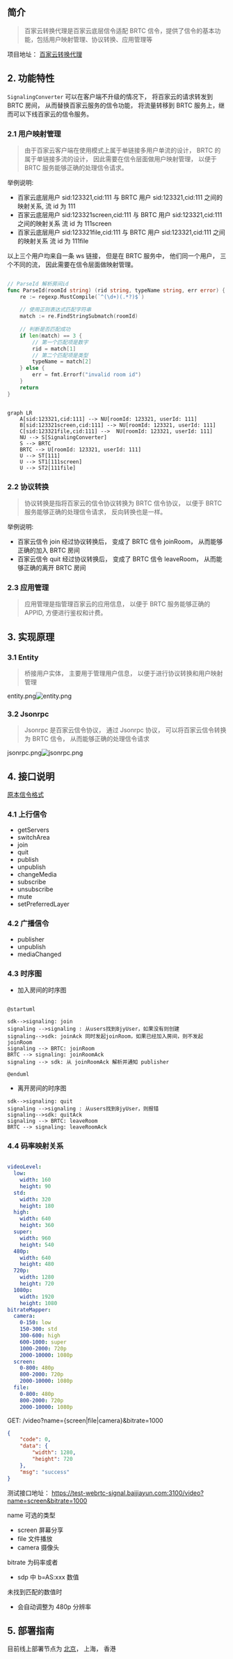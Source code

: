 
## 简介

> 百家云转换代理是百家云底层信令适配 BRTC 信令，提供了信令的基本功能，包括用户映射管理、协议转换、应用管理等

项目地址： [百家云转换代理](https://git.baijiashilian.com/cloud/BRTC/signalingconverter)

## 2. 功能特性

`SignalingConverter` 可以在客户端不升级的情况下， 将百家云的请求转发到 BRTC 房间， 从而替换百家云服务的信令功能， 将流量转移到 BRTC 服务上，继而可以下线百家云的信令服务。

### 2.1 用户映射管理

> 由于百家云客户端在使用模式上属于单链接多用户单流的设计， BRTC 的属于单链接多流的设计， 因此需要在信令层面做用户映射管理， 以便于 BRTC 服务能够正确的处理信令请求。

举例说明:

  - 百家云底层用户 sid:123321,cid:111 与 BRTC 用户 sid:123321,cid:111 之间的映射关系, 流 id 为 111
  - 百家云底层用户 sid:123321screen,cid:111 与 BRTC 用户 sid:123321,cid:111 之间的映射关系  流 id 为 111screen
  - 百家云底层用户 sid:123321file,cid:111 与 BRTC 用户 sid:123321,cid:111 之间的映射关系  流 id 为 111file

以上三个用户均来自一条 ws 链接， 但是在 BRTC 服务中， 他们同一个用户， 三个不同的流， 因此需要在信令层面做映射管理。

```go

// ParseId 解析房间id
func ParseId(roomId string) (rid string, typeName string, err error) {
    re := regexp.MustCompile(`^(\d+)(.*?)$`)
    
    // 使用正则表达式匹配字符串
    match := re.FindStringSubmatch(roomId)
    
    // 判断是否匹配成功
    if len(match) == 3 {
        // 第一个匹配项是数字
        rid = match[1]
        // 第二个匹配项是类型
        typeName = match[2]
    } else {
        err = fmt.Errorf("invalid room id")
    }
    return
}

```

```mermaid

graph LR
    A[sid:123321,cid:111] --> NU[roomId: 123321, userId: 111]
    B[sid:123321screen,cid:111] --> NU[roomId: 123321, userId: 111]
    C[sid:123321file,cid:111] -->  NU[roomId: 123321, userId: 111]
    NU --> S[SignalingConverter]
    S --> BRTC
    BRTC --> U[roomId: 123321, userId: 111]
    U --> ST[111]
    U --> ST1[111screen]
    U --> ST2[111file]

```


### 2.2 协议转换

> 协议转换是指将百家云的信令协议转换为 BRTC 信令协议， 以便于 BRTC 服务能够正确的处理信令请求， 反向转换也是一样。

举例说明:

- 百家云信令 join 经过协议转换后， 变成了 BRTC 信令 joinRoom， 从而能够正确的加入 BRTC 房间
- 百家云信令 quit 经过协议转换后， 变成了 BRTC 信令 leaveRoom， 从而能够正确的离开 BRTC 房间

### 2.3 应用管理

> 应用管理是指管理百家云的应用信息， 以便于 BRTC 服务能够正确的 APPID, 方便进行鉴权和计费。


## 3. 实现原理

### 3.1 Entity

> 桥接用户实体， 主要用于管理用户信息， 以便于进行协议转换和用户映射管理


entity.png![entity.png](https://img.baijiayun.com/0ewiki/attachments/d22c8fa14513c48967684f1fa669fa09.png)


### 3.2 Jsonrpc

> Jsonrpc 是百家云信令协议， 通过 Jsonrpc 协议， 可以将百家云信令转换为 BRTC 信令， 从而能够正确的处理信令请求


jsonrpc.png![jsonrpc.png](https://img.baijiayun.com/0ewiki/attachments/ab71dacd2d0626fc989065857381ecf6.png)


## 4. 接口说明

[原本信令格式](https://ewiki.baijiashilian.com/%E7%99%BE%E5%AE%B6%E4%BA%91/bjy-webrtc%20%E6%9C%8D%E5%8A%A1%E5%99%A8%E7%AB%AF/%E4%BF%A1%E4%BB%A4%E6%A0%BC%E5%BC%8F.md)

### 4.1 上行信令

- getServers
- switchArea
- join
- quit
- publish
- unpublish
- changeMedia
- subscribe
- unsubscribe
- mute
- setPreferredLayer

### 4.2 广播信令

- publisher
- unpublish
- mediaChanged


### 4.3 时序图


- 加入房间的时序图

```plantuml

@startuml

sdk-->signaling: join
signaling -->signaling : 从users找到BjyUser，如果没有则创建
signaling-->sdk: joinAck 同时发起joinRoom，如果已经加入房间，则不发起joinRoom
signaling --> BRTC: joinRoom
BRTC --> signaling: joinRoomAck 
signaling --> sdk: 从 joinRoomAck 解析并通知 publisher

@enduml

```

- 离开房间的时序图

```plantuml
sdk-->signaling: quit
signaling -->signaling : 从users找到BjyUser，则报错
signaling-->sdk: quitAck
signaling --> BRTC: leaveRoom
BRTC --> signaling: leaveRoomAck
```


### 4.4 码率映射关系

```yaml

videoLevel:
  low:
    width: 160
    height: 90
  std:
    width: 320
    height: 180
  high:
    width: 640
    height: 360
  super:
    width: 960
    height: 540
  480p:
    width: 640
    height: 480
  720p:
    width: 1280
    height: 720
  1080p:
    width: 1920
    height: 1080
bitrateMapper:
  camera:
    0-150: low
    150-300: std
    300-600: high
    600-1000: super
    1000-2000: 720p
    2000-10000: 1080p
  screen:
    0-800: 480p
    800-2000: 720p
    2000-10000: 1080p
  file:
    0-800: 480p
    800-2000: 720p
    2000-10000: 1080p

```

GET: /video?name={screen|file|camera}&bitrate=1000


```json
{
    "code": 0,
    "data": {
        "width": 1280,
        "height": 720
    },
    "msg": "success"
} 
```

测试接口地址： https://test-webrtc-signal.baijiayun.com:3100/video?name=screen&bitrate=1000 

name 可选的类型

- screen 屏幕分享  
- file 文件播放 
- camera 摄像头

bitrate 为码率或者 

- sdp 中 b=AS:xxx 数值

未找到匹配的数值时

- 会自动调整为 480p 分辨率

## 5. 部署指南


目前线上部署节点为 [北京](https://kube-admin)， 上海， 香港

